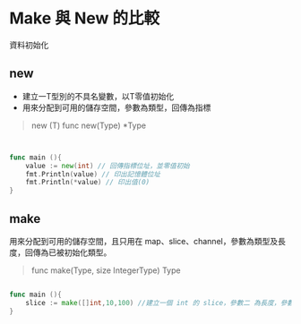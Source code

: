 # Make 與 New 的比較

資料初始化

## new 

* 建立一T型別的不具名變數，以T零值初始化
* 用來分配到可用的儲存空間，參數為類型，回傳為指標

> new (T)
> func new(Type) *Type

```go


func main (){
    value := new(int) // 回傳指標位址，並零值初始
    fmt.Println(value) // 印出記憶體位址 
    fmt.Println(*value) // 印出值(0)
}

```

## make

用來分配到可用的儲存空間，且只用在 map、slice、channel，參數為類型及長度，回傳為已被初始化類型。

> func make(Type, size IntegerType) Type

```go

func main (){
    slice := make([]int,10,100) //建立一個 int 的 slice，參數二 為長度，參數三 為容量
}

```